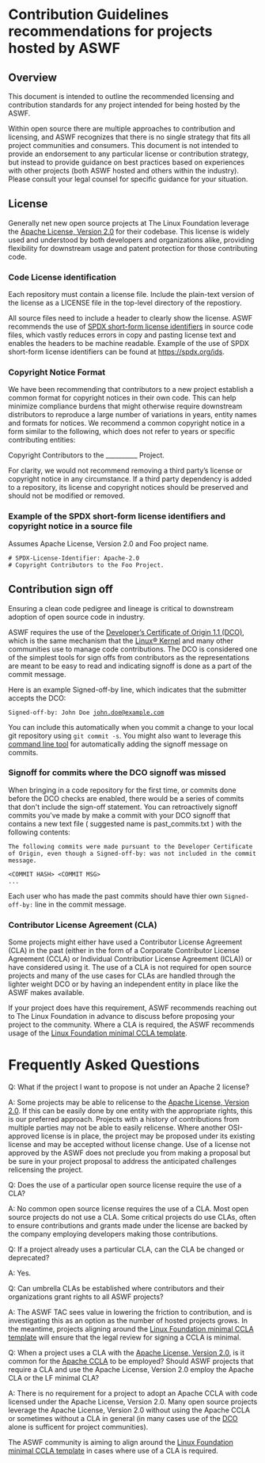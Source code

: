 # Contribution Guidelines recommendations for projects hosted by ASWF

## Overview

This document is intended to outline the recommended licensing and contribution standards for any project intended for being hosted by the ASWF.

Within open source there are multiple approaches to contribution and licensing, and ASWF recognizes that there is no single strategy that fits all project communities and consumers. This document is not intended to provide an endorsement to any particular license or contribution strategy, but instead to provide guidance on best practices based on experiences with other projects (both ASWF hosted and others within the industry). Please consult your legal counsel for specific guidance for your situation.

## License

Generally net new open source projects at The Linux Foundation leverage the [Apache License, Version 2.0](http://www.apache.org/licenses/LICENSE-2.0) for their codebase. This license is widely used and understood by both developers and organizations alike, providing flexibility for downstream usage and patent protection for those contributing code.

### Code License identification

Each repository must contain a license file. Include the plain-text version of the license as a LICENSE file in the top-level directory of the repostiory.

All source files need to include a header to clearly show the license. ASWF recommends the use of [SPDX short-form license identifiers](https://spdx.org/ids) in source code files, which vastly reduces errors in copy and pasting license text and enables the headers to be machine readable. Example of the use of SPDX short-form license identifiers can be found at https://spdx.org/ids.

### Copyright Notice Format

We have been recommending that contributors to a new project establish a common format for copyright notices in their own code. This can help minimize compliance burdens that might otherwise require downstream distributors to reproduce a large number of variations in years, entity names and formats for notices. We recommend a common copyright notice in a form similar to the following, which does not refer to years or specific contributing entities:

Copyright Contributors to the __________ Project.

For clarity, we would not recommend removing a third party’s license or copyright notice in any circumstance. If a third party dependency is added to a repository, its license and copyright notices should be preserved and should not be modified or removed.

### Example of the SPDX short-form license identifiers and copyright notice in a source file

Assumes Apache License, Version 2.0 and Foo project name.

```
# SPDX-License-Identifier: Apache-2.0
# Copyright Contributors to the Foo Project.
```

## Contribution sign off

Ensuring a clean code pedigree and lineage is critical to downstream adoption of open source code in industry.

ASWF requires the use of the [Developer’s Certificate of Origin 1.1 (DCO)](https://developercertificate.org/), which is the same mechanism that the [Linux® Kernel](https://git.kernel.org/pub/scm/linux/kernel/git/torvalds/linux.git/tree/Documentation/process/submitting-patches.rst#n416) and many other communities use to manage code contributions. The DCO is considered one of the simplest tools for sign offs from contributors as the representations are meant to be easy to read and indicating signoff is done as a part of the commit message.

Here is an example Signed-off-by line, which indicates that the submitter accepts the DCO:

<code>Signed-off-by: John Doe <john.doe@example.com></code>

You can include this automatically when you commit a change to your local git repository using <code>git commit -s</code>. You might also want to leverage this [command line tool](https://github.com/coderanger/dco) for automatically adding the signoff message on commits.

### Signoff for commits where the DCO signoff was missed

When bringing in a code repository for the first time, or commits done before the DCO checks are enabled, there would be a series of commits that don't include the sign-off statement. You can retroactively signoff commits you've made by make a commit with your DCO signoff that contains a new text file ( suggested name is past_commits.txt ) with the following contents:

````
The following commits were made pursuant to the Developer Certificate of Origin, even though a Signed-off-by: was not included in the commit message.

<COMMIT HASH> <COMMIT MSG>
...
````

Each user who has made the past commits should have thier own <code>Signed-off-by:</code> line in the commit message.

### Contributor License Agreement (CLA)

Some projects might either have used a Contributor License Agreement (CLA) in the past (either in the form of a Corporate Contributor License Agreement (CCLA) or Individual Contributior License Agreement (ICLA)) or have considered using it. The use of a CLA is not required for open source projects and many of the use cases for CLAs are handled through the lighter weight DCO or by having an independent entity in place like the ASWF makes available.

If your project does have this requirement, ASWF recommends reaching out to The Linux Foundation in advance to discuss before proposing your project to the community.  Where a CLA is required, the ASWF recommends usage of the [Linux Foundation minimal CCLA template](ccla_template.md).

# Frequently Asked Questions

Q: What if the project I want to propose is not under an Apache 2 license?

A: Some projects may be able to relicense to the [Apache License, Version 2.0](http://www.apache.org/licenses/LICENSE-2.0). If this can be easily done by one entity with the appropriate rights, this is our preferred approach. Projects with a history of contributions from multiple parties may not be able to easily relicense. Where another OSI-approved license is in place, the project may be proposed under its existing license and may be accepted without license change.  Use of a license not approved by the ASWF does not preclude you from making a proposal but be sure in your project proposal to address the anticipated challenges relicensing the project.

Q: Does the use of a particular open source license require the use of a CLA?

A: No common open source license requires the use of a CLA. Most open source projects do not use a CLA. Some critical projects do use CLAs, often to ensure contributions and grants made under the license are backed by the company employing developers making those contributions.

Q: If a project already uses a particular CLA, can the CLA be changed or deprecated?

A: Yes.

Q: Can umbrella CLAs be established where contributors and their organizations grant rights to all ASWF projects?

A: The ASWF TAC sees value in lowering the friction to contribution, and is investigating this as an option as the number of hosted projects grows. In the meantime, projects aligning around the [Linux Foundation minimal CCLA template](ccla_template.md) will ensure that the legal review for signing a CCLA is minimal.

Q: When a project uses a CLA with the [Apache License, Version 2.0](http://www.apache.org/licenses/LICENSE-2.0), is it common for the [Apache CCLA](https://www.apache.org/licenses/cla-corporate.txt) to be employed?  Should ASWF projects that require a CLA and use the Apache License, Version 2.0 employ the Apache CLA or the LF minimal CLA?

A: There is no requirement for a project to adopt an Apache CCLA with code licensed under the Apache License, Version 2.0. Many open source projects leverage the Apache License, Version 2.0 without using the Apache CCLA or sometimes without a CLA in general (in many cases use of the [DCO](https://developercertificate.org/) alone is sufficent for project communities).

The ASWF community is aiming to align around the [Linux Foundation minimal CCLA template](ccla_template.md) in cases where use of a CLA is required.
